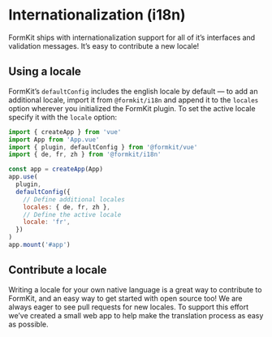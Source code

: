 # Internationalization (i18n)

FormKit ships with internationalization support for all of it’s interfaces and validation messages. It’s easy to contribute a new locale!

## Using a locale

FormKit’s `defaultConfig` includes the english locale by default — to add an additional locale, import it from `@formkit/i18n` and append it to the `locales` option wherever you initialized the FormKit plugin. To set the active locale specify it with the `locale` option:

```js
import { createApp } from 'vue'
import App from 'App.vue'
import { plugin, defaultConfig } from '@formkit/vue'
import { de, fr, zh } from '@formkit/i18n'

const app = createApp(App)
app.use(
  plugin,
  defaultConfig({
    // Define additional locales
    locales: { de, fr, zh },
    // Define the active locale
    locale: 'fr',
  })
)
app.mount('#app')
```

## Contribute a locale

Writing a locale for your own native language is a great way to contribute to FormKit, and an easy way to get started with open source too! We are always eager to see pull requests for new locales. To support this effort we’ve created a small web app to help make the translation process as easy as possible.

<cta label="Want to contribute?" button="Locale builder" link="https://i18n.formkit.com"></cta>
